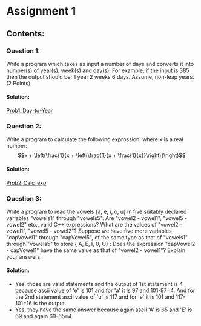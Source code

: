 # Assignment 1

## Contents:

### Question 1:
Write a program which takes as input a number of days and converts it into
number(s) of year(s), week(s) and day(s). 
For example, if the input is 385 then the output should be: 1 year 2 weeks 6 days. Assume, non-leap years.
(2 Points) 
#### Solution:
[Prob1_Day-to-Year](Prob1_Day-to-Year.cpp)

### Question 2:
Write a program to calculate the following exprossion, where x is a real number:
$$x + \left(\frac{1}{x + \left(\frac{1}{x + \frac{1}{x}}\right)}\right)$$

#### Solution:
[Prob2_Calc_exp](Prob2_Calc_exp.cpp)

### Question 3:
Write a program to read the vowels {a, e, i, o, u} in five suitably declared
variables "vowels1" through "vowels5". Are "vowel2 - vowel1", "vowel5 - vowel2" etc.,
valid C++ expressions? What are the values of "vowel2 - vowel1", "vowel5 - vowel2"?
Suppose we have five more variables "capVowel1" through "capVowel5", of the same
type as that of "vowels1" through "vowels5" to store { A, E, I, 0, U} : Does the expression "capVowel2 - capVowel1" have the same value as that of "vowel2 - vowel1"?
Explain your answers.

#### Solution:

- Yes, those are valid statements and the output of 1st statement is 4 because ascii value of 'e' is 101 and for 'a' it is 97 and 101-97=4. And for the 2nd statement ascii value of 'u' is 117 and for 'e' it is 101 and 117-101=16 is the output.
- Yes, they have the same answer because again ascii 'A' is 65 and 'E' is 69 and again 69-65=4.

